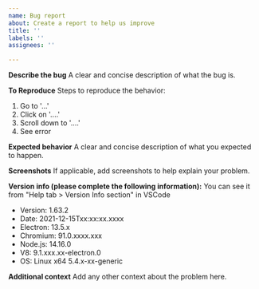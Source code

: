 ```yaml
---
name: Bug report
about: Create a report to help us improve
title: ''
labels: ''
assignees: ''

---
```


**Describe the bug**
A clear and concise description of what the bug is.

**To Reproduce**
Steps to reproduce the behavior:
1. Go to '...'
2. Click on '....'
3. Scroll down to '....'
4. See error

**Expected behavior**
A clear and concise description of what you expected to happen.

**Screenshots**
If applicable, add screenshots to help explain your problem.

**Version info (please complete the following information):**
You can see it from "Help tab > Version Info section" in VSCode
- Version: 1.63.2
- Date: 2021-12-15Txx:xx:xx.xxxx
- Electron: 13.5.x
- Chromium: 91.0.xxxx.xxx
- Node.js: 14.16.0
- V8: 9.1.xxx.xx-electron.0
- OS: Linux x64 5.4.x-xx-generic

**Additional context**
Add any other context about the problem here.
